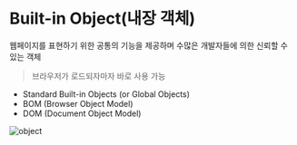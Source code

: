 # Built-in Object(내장 객체)

웹페이지를 표현하기 위한 공통의 기능을 제공하며 수많은 개발자들에 의한 신뢰할 수 있는 객체

> 브라우저가 로드되자마자 바로 사용 가능

- Standard Built-in Objects (or Global Objects)
- BOM (Browser Object Model)
- DOM (Document Object Model)

![object](http://poiemaweb.com/img/object.png)

